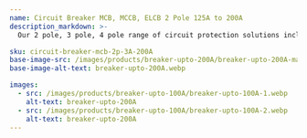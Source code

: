 ```yaml
---
name: Circuit Breaker MCB, MCCB, ELCB 2 Pole 125A to 200A
description_markdown: >-
  Our 2 pole, 3 pole, 4 pole range of circuit protection solutions includes MCBs (Miniature Circuit Breakers), MCCBs (Molded Case Circuit Breakers), and ELCBs (Earth Leakage Circuit Breakers) from renowned brands such as LS, Mitsubishi, and Fuji. Available in ratings from 125A to 200A, these breakers offer reliable protection against overloads, short circuits, and earth faults. Whether for residential or commercial use, these high-quality breakers ensure safety and durability, with easy installation and maintenance.

sku: circuit-breaker-mcb-2p-3A-200A
base-image-src: /images/products/breaker-upto-200A/breaker-upto-200A-main.webp
base-image-alt-text: breaker-upto-200A.webp

images:
  - src: /images/products/breaker-upto-100A/breaker-upto-100A-1.webp
    alt-text: breaker-upto-200A
  - src: /images/products/breaker-upto-100A/breaker-upto-100A-2.webp
    alt-text: breaker-upto-200A
---
```

